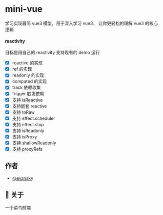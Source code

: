 # mini-vue

学习实现最简 vue3 模型，用于深入学习 vue3， 让你更轻松的理解 vue3 的核心逻辑

#### reactivity

目标是用自己的 reactivity 支持现有的 demo 运行

- [x] reactive 的实现
- [x] ref 的实现
- [x] readonly 的实现
- [x] computed 的实现
- [x] track 依赖收集
- [x] trigger 触发依赖
- [x] 支持 isReactive
- [x] 支持嵌套 reactive
- [x] 支持 toRaw
- [x] 支持 effect.scheduler
- [x] 支持 effect.stop
- [x] 支持 isReadonly
- [x] 支持 isProxy
- [x] 支持 shallowReadonly
- [x] 支持 proxyRefs
## 作者

- [@evansky](https://www.github.com/pan52yu)


## 🚀 关于
一个菜鸟前端


